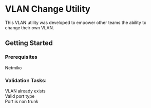 # VLAN Change Utility

This VLAN utility was developed to empower other teams the ability to change their own VLAN.

## Getting Started 

### Prerequisites
Netmiko

### Validation Tasks: 
VLAN already exists  
Valid port type  
Port is non trunk  
 
